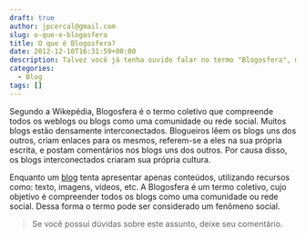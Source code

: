 ```yaml
---
draft: true
author: jpcercal@gmail.com
slug: o-que-e-blogosfera
title: O que é Blogosfera?
date: 2012-12-10T16:31:59+00:00
description: Talvez você já tenha ouvido falar no termo "Blogosfera", mas seu real significado ainda pode não estar claro para você. Descubra o que significa este termo.
categories:
  - Blog
tags: []
---
```


Segundo a Wikepédia, Blogosfera é o termo coletivo que compreende todos os weblogs ou blogs como uma comunidade ou rede social. Muitos blogs estão densamente interconectados. Blogueiros lêem os blogs uns dos outros, criam enlaces para os mesmos, referem-se a eles na sua própria escrita, e postam comentários nos blogs uns dos outros. Por causa disso, os blogs interconectados criaram sua própria cultura.

Enquanto um [blog](http://sistemas.cekurte.com/servicos/blogs/ "Criar um blog") tenta apresentar apenas conteúdos, utilizando recursos como: texto, imagens, vídeos, etc. A Blogosfera é um termo coletivo, cujo objetivo é compreender todos os blogs como uma comunidade ou rede social. Dessa forma o termo pode ser considerado um fenômeno social.

> Se você possuí dúvidas sobre este assunto, deixe seu comentário.
